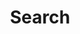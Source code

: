 ---
title: "Search"
slug: "search"
layout: "search"
outputs:
    - html
    - json
menu:
    main:
        weight: 9
        params: 
            icon: search
---